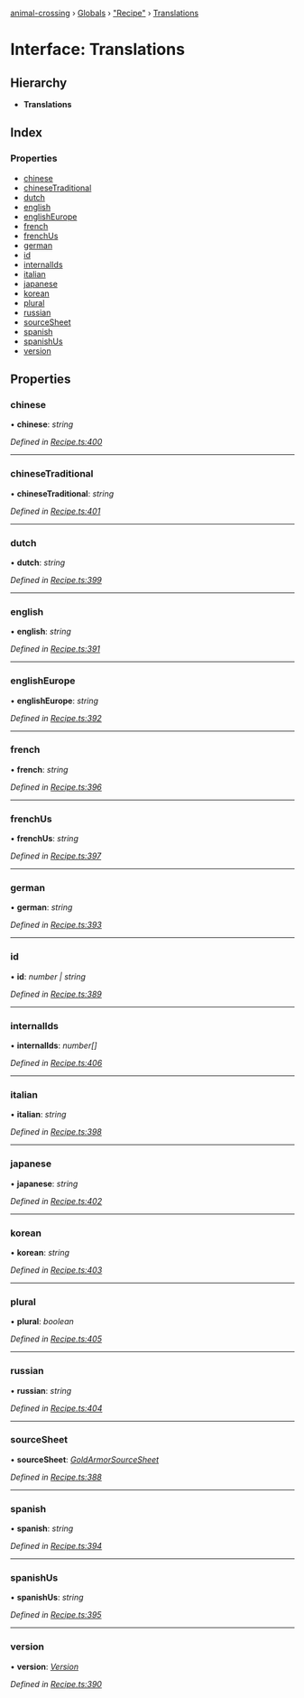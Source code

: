 [animal-crossing](../README.md) › [Globals](../globals.md) › ["Recipe"](../modules/_recipe_.md) › [Translations](_recipe_.translations.md)

# Interface: Translations

## Hierarchy

* **Translations**

## Index

### Properties

* [chinese](_recipe_.translations.md#chinese)
* [chineseTraditional](_recipe_.translations.md#chinesetraditional)
* [dutch](_recipe_.translations.md#dutch)
* [english](_recipe_.translations.md#english)
* [englishEurope](_recipe_.translations.md#englisheurope)
* [french](_recipe_.translations.md#french)
* [frenchUs](_recipe_.translations.md#frenchus)
* [german](_recipe_.translations.md#german)
* [id](_recipe_.translations.md#id)
* [internalIds](_recipe_.translations.md#internalids)
* [italian](_recipe_.translations.md#italian)
* [japanese](_recipe_.translations.md#japanese)
* [korean](_recipe_.translations.md#korean)
* [plural](_recipe_.translations.md#plural)
* [russian](_recipe_.translations.md#russian)
* [sourceSheet](_recipe_.translations.md#sourcesheet)
* [spanish](_recipe_.translations.md#spanish)
* [spanishUs](_recipe_.translations.md#spanishus)
* [version](_recipe_.translations.md#version)

## Properties

###  chinese

• **chinese**: *string*

*Defined in [Recipe.ts:400](https://github.com/Norviah/animal-crossing/blob/4ac4ba9/module/types/Recipe.ts#L400)*

___

###  chineseTraditional

• **chineseTraditional**: *string*

*Defined in [Recipe.ts:401](https://github.com/Norviah/animal-crossing/blob/4ac4ba9/module/types/Recipe.ts#L401)*

___

###  dutch

• **dutch**: *string*

*Defined in [Recipe.ts:399](https://github.com/Norviah/animal-crossing/blob/4ac4ba9/module/types/Recipe.ts#L399)*

___

###  english

• **english**: *string*

*Defined in [Recipe.ts:391](https://github.com/Norviah/animal-crossing/blob/4ac4ba9/module/types/Recipe.ts#L391)*

___

###  englishEurope

• **englishEurope**: *string*

*Defined in [Recipe.ts:392](https://github.com/Norviah/animal-crossing/blob/4ac4ba9/module/types/Recipe.ts#L392)*

___

###  french

• **french**: *string*

*Defined in [Recipe.ts:396](https://github.com/Norviah/animal-crossing/blob/4ac4ba9/module/types/Recipe.ts#L396)*

___

###  frenchUs

• **frenchUs**: *string*

*Defined in [Recipe.ts:397](https://github.com/Norviah/animal-crossing/blob/4ac4ba9/module/types/Recipe.ts#L397)*

___

###  german

• **german**: *string*

*Defined in [Recipe.ts:393](https://github.com/Norviah/animal-crossing/blob/4ac4ba9/module/types/Recipe.ts#L393)*

___

###  id

• **id**: *number | string*

*Defined in [Recipe.ts:389](https://github.com/Norviah/animal-crossing/blob/4ac4ba9/module/types/Recipe.ts#L389)*

___

###  internalIds

• **internalIds**: *number[]*

*Defined in [Recipe.ts:406](https://github.com/Norviah/animal-crossing/blob/4ac4ba9/module/types/Recipe.ts#L406)*

___

###  italian

• **italian**: *string*

*Defined in [Recipe.ts:398](https://github.com/Norviah/animal-crossing/blob/4ac4ba9/module/types/Recipe.ts#L398)*

___

###  japanese

• **japanese**: *string*

*Defined in [Recipe.ts:402](https://github.com/Norviah/animal-crossing/blob/4ac4ba9/module/types/Recipe.ts#L402)*

___

###  korean

• **korean**: *string*

*Defined in [Recipe.ts:403](https://github.com/Norviah/animal-crossing/blob/4ac4ba9/module/types/Recipe.ts#L403)*

___

###  plural

• **plural**: *boolean*

*Defined in [Recipe.ts:405](https://github.com/Norviah/animal-crossing/blob/4ac4ba9/module/types/Recipe.ts#L405)*

___

###  russian

• **russian**: *string*

*Defined in [Recipe.ts:404](https://github.com/Norviah/animal-crossing/blob/4ac4ba9/module/types/Recipe.ts#L404)*

___

###  sourceSheet

• **sourceSheet**: *[GoldArmorSourceSheet](../enums/_recipe_.goldarmorsourcesheet.md)*

*Defined in [Recipe.ts:388](https://github.com/Norviah/animal-crossing/blob/4ac4ba9/module/types/Recipe.ts#L388)*

___

###  spanish

• **spanish**: *string*

*Defined in [Recipe.ts:394](https://github.com/Norviah/animal-crossing/blob/4ac4ba9/module/types/Recipe.ts#L394)*

___

###  spanishUs

• **spanishUs**: *string*

*Defined in [Recipe.ts:395](https://github.com/Norviah/animal-crossing/blob/4ac4ba9/module/types/Recipe.ts#L395)*

___

###  version

• **version**: *[Version](../enums/_recipe_.version.md)*

*Defined in [Recipe.ts:390](https://github.com/Norviah/animal-crossing/blob/4ac4ba9/module/types/Recipe.ts#L390)*
